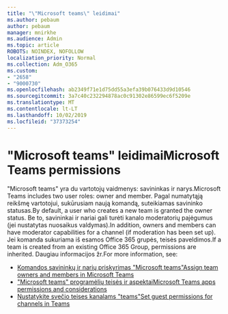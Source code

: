 ```yaml
---
title: "\"Microsoft teams\" leidimai"
ms.author: pebaum
author: pebaum
manager: mnirkhe
ms.audience: Admin
ms.topic: article
ROBOTS: NOINDEX, NOFOLLOW
localization_priority: Normal
ms.collection: Adm_O365
ms.custom:
- "2658"
- "9000730"
ms.openlocfilehash: ab2349f71e1d75dd55a3efa39b076433d9d10546
ms.sourcegitcommit: 3a7c40c232294878ac0c91302e86599ec6f5209e
ms.translationtype: MT
ms.contentlocale: lt-LT
ms.lasthandoff: 10/02/2019
ms.locfileid: "37373254"
---
```

# <a name="microsoft-teams-permissions"></a><span data-ttu-id="7d529-102">"Microsoft teams" leidimai</span><span class="sxs-lookup"><span data-stu-id="7d529-102">Microsoft Teams permissions</span></span>

<span data-ttu-id="7d529-103">"Microsoft teams" yra du vartotojų vaidmenys: savininkas ir narys.</span><span class="sxs-lookup"><span data-stu-id="7d529-103">Microsoft Teams includes two user roles: owner and member.</span></span> <span data-ttu-id="7d529-104">Pagal numatytąją reikšmę vartotojui, sukūrusiam naują komandą, suteikiamas savininko statusas.</span><span class="sxs-lookup"><span data-stu-id="7d529-104">By default, a user who creates a new team is granted the owner status.</span></span> <span data-ttu-id="7d529-105">Be to, savininkai ir nariai gali turėti kanalo moderatorių pajėgumus (jei nustatytas nuosaikus valdymas).</span><span class="sxs-lookup"><span data-stu-id="7d529-105">In addition, owners and members can have moderator capabilities for a channel (if moderation has been set up).</span></span> <span data-ttu-id="7d529-106">Jei komanda sukuriama iš esamos Office 365 grupės, teisės paveldimos.</span><span class="sxs-lookup"><span data-stu-id="7d529-106">If a team is created from an existing Office 365 Group, permissions are inherited.</span></span> <span data-ttu-id="7d529-107">Daugiau informacijos žr.</span><span class="sxs-lookup"><span data-stu-id="7d529-107">For more information, see:</span></span>

- [<span data-ttu-id="7d529-108">Komandos savininkų ir narių priskyrimas "Microsoft teams"</span><span class="sxs-lookup"><span data-stu-id="7d529-108">Assign team owners and members in Microsoft Teams</span></span>](https://docs.microsoft.com/microsoftteams/assign-roles-permissions)
- [<span data-ttu-id="7d529-109">"Microsoft teams" programėlių teisės ir aspektai</span><span class="sxs-lookup"><span data-stu-id="7d529-109">Microsoft Teams apps permissions and considerations</span></span>](https://docs.microsoft.com/microsoftteams/app-permissions)
- [<span data-ttu-id="7d529-110">Nustatykite svečio teises kanalams "teams"</span><span class="sxs-lookup"><span data-stu-id="7d529-110">Set guest permissions for channels in Teams</span></span>](https://support.office.com/article/4756c468-2746-4bfd-a582-736d55fcc169)